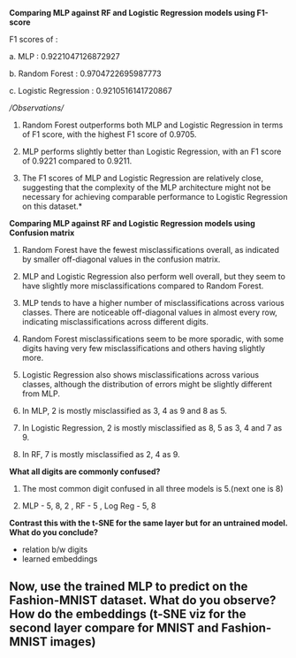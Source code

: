 **Comparing MLP against RF and Logistic Regression models using F1-score**

F1 scores of :

a. MLP : 0.9221047126872927

b. Random Forest : 0.9704722695987773

c. Logistic Regression : 0.9210516141720867

*/Observations/*

1. Random Forest outperforms both MLP and Logistic Regression in terms of F1 score, with the highest F1 score of 0.9705.

2. MLP performs slightly better than Logistic Regression, with an F1 score of 0.9221 compared to 0.9211.

3. The F1 scores of MLP and Logistic Regression are relatively close, suggesting that the complexity of the MLP architecture might not be necessary for achieving comparable performance to Logistic Regression on this dataset.*

**Comparing MLP against RF and Logistic Regression models using Confusion matrix**

1. Random Forest have the fewest misclassifications overall, as indicated by smaller off-diagonal values in the confusion matrix.

2. MLP and Logistic Regression also perform well overall, but they seem to have slightly more misclassifications compared to Random Forest.

3. MLP tends to have a higher number of misclassifications across various classes. There are noticeable off-diagonal values in almost every row, indicating misclassifications across different digits. 
 
4. Random Forest misclassifications seem to be more sporadic, with some digits having very few misclassifications and others having slightly more.

5. Logistic Regression also shows misclassifications across various classes, although the distribution of errors might be slightly different from MLP.

6. In MLP, 2 is mostly misclassified as 3, 4 as 9 and 8 as 5.

7. In Logistic Regression, 2 is mostly misclassified as 8, 5 as 3, 4 and 7 as 9.

8. In RF, 7 is mostly misclassified as 2, 4 as 9.

**What all digits are commonly confused?**

1. The most common digit confused in all three models is 5.(next one is 8)

2. MLP - 5, 8, 2 , RF - 5 , Log Reg -  5, 8 

 **Contrast this with the t-SNE for the same layer but for an untrained model. What do you conclude?**
- relation b/w digits
- learned embeddings

 **Now, use the trained MLP to predict on the Fashion-MNIST dataset. What do you observe? How do the embeddings (t-SNE viz for the second layer compare for MNIST and Fashion-MNIST images)**
- 

 
